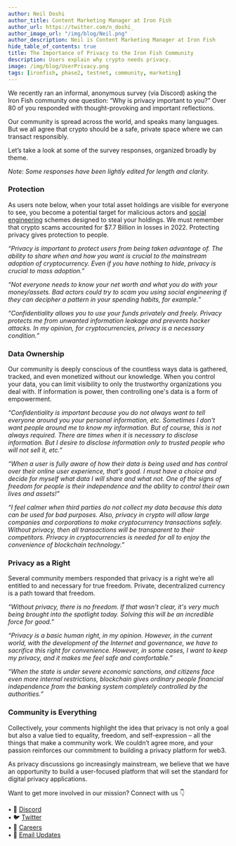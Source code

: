 ```yaml
---
author: Neil Doshi
author_title: Content Marketing Manager at Iron Fish
author_url: https://twitter.com/n_doshi_
author_image_url: "/img/blog/Neil.png"
author_description: Neil is Content Marketing Manager at Iron Fish
hide_table_of_contents: true
title: The Importance of Privacy to the Iron Fish Community
description: Users explain why crypto needs privacy.
image: /img/blog/UserPrivacy.png
tags: [ironfish, phase2, testnet, community, marketing]
---
```


We recently ran an informal, anonymous survey (via Discord) asking the Iron Fish community one question: “Why is privacy important to you?” Over 80 of you responded with thought-provoking and important reflections. 

Our community is spread across the world, and speaks many languages. But we all agree that crypto should be a safe, private space where we can transact responsibly. 

Let’s take a look at some of the survey responses, organized broadly by theme. 

*Note: Some responses have been lightly edited for length and clarity.*

### Protection
As users note below, when your total asset holdings are visible for everyone to see, you become a potential target for malicious actors and [social engineering](https://ironfish.network/blog/2022/10/06/privacy-in-digital-assets#cybercrime-and-consumer-protection-risks) schemes designed to steal your holdings. We must remember that crypto scams accounted for $7.7 Billion in losses in 2022. Protecting privacy gives protection to people.

*“Privacy is important to protect users from being taken advantage of. The ability to share when and how you want is crucial to the mainstream adoption of cryptocurrency. Even if you have nothing to hide, privacy is crucial to mass adoption.”*

*“Not everyone needs to know your net worth and what you do with your money/assets. Bad actors could try to scam you using social engineering if they can decipher a pattern in your spending habits, for example.”*

*“Confidentiality allows you to use your funds privately and freely. Privacy protects me from unwanted information leakage and prevents hacker attacks. In my opinion, for cryptocurrencies, privacy is a necessary condition.”*

### Data Ownership
Our community is deeply conscious of the countless ways data is gathered, tracked, and even monetized without our knowledge. When you control your data, you can limit visibility to only the trustworthy organizations you deal with. If information is power, then controlling one's data is a form of empowerment. 

*“Confidentiality is important because you do not always want to tell everyone around you your personal information, etc. Sometimes I don't want people around me to know my information. But of course, this is not always required. There are times when it is necessary to disclose information. But I desire to disclose information only to trusted people who will not sell it, etc.”*

*“When a user is fully aware of how their data is being used and has control over their online user experience, that's good. I must have a choice and decide for myself what data I will share and what not. One of the signs of freedom for people is their independence and the ability to control their own lives and assets!”*

*“I feel calmer when third parties do not collect my data because this data can be used for bad purposes. Also, privacy in crypto will allow large companies and corporations to make cryptocurrency transactions safely. Without privacy, then all transactions will be transparent to their competitors. Privacy in cryptocurrencies is needed for all to enjoy the convenience of blockchain technology.”*

### Privacy as a Right
Several community members responded that privacy is a right we’re all entitled to and necessary for true freedom. Private, decentralized currency is a path toward that freedom. 

*“Without privacy, there is no freedom. If that wasn't clear, it's very much being brought into the spotlight today. Solving this will be an incredible force for good.”*

*“Privacy is a basic human right, in my opinion. However, in the current world, with the development of the Internet and governance, we have to sacrifice this right for convenience. However, in some cases, I want to keep my privacy, and it makes me feel safe and comfortable.”*

*“When the state is under severe economic sanctions, and citizens face even more internal restrictions, blockchain gives ordinary people financial independence from the banking system completely controlled by the authorities.”*

### Community is Everything
Collectively, your comments highlight the idea that privacy is not only a goal but also a value tied to equality, freedom, and self-expression – all the things that make a community work. We couldn’t agree more, and your passion reinforces our commitment to building a privacy platform for web3.

As privacy discussions go increasingly mainstream, we believe that we have an opportunity to build a user-focused platform that will set the standard for digital privacy applications. 

Want to get more involved in our mission? Connect with us 👇 

• 🎤 [Discord](https://discord.gg/ironfish)   
• 🐦 [Twitter](https://twitter.com/ironfishcrypto)   
• 🚀 [Careers](https://ironfish.network/careers)   
• 📧 [Email Updates](https://ironfish.network/#email-signup)
